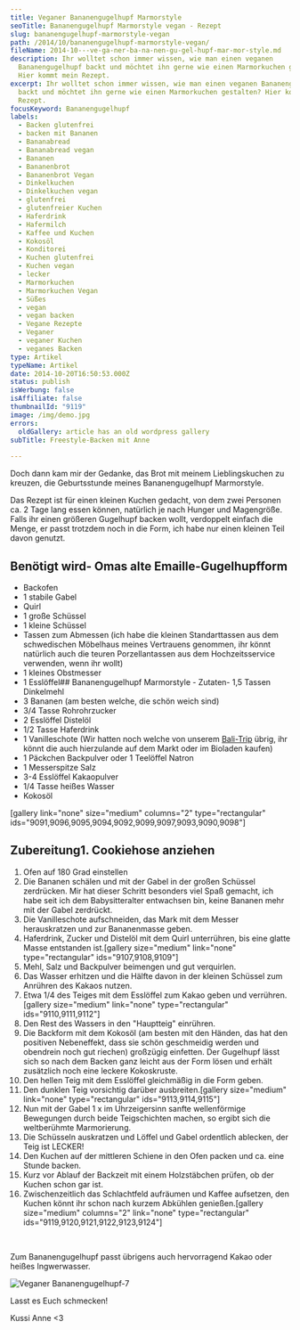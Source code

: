 ```yaml
---
title: Ve­ga­ner Ba­na­nen­gu­gel­hupf Mar­mor­style
seoTitle: Bananengugelhupf Marmorstyle vegan - Rezept
slug: bananengugelhupf-marmorstyle-vegan
path: /2014/10/bananengugelhupf-marmorstyle-vegan/
fileName: 2014-10---ve-ga-ner-ba-na-nen-gu-gel-hupf-mar-mor-style.md
description: Ihr wolltet schon immer wissen, wie man einen veganen
  Bananengugelhupf backt und möchtet ihn gerne wie einen Marmorkuchen gestalten?
  Hier kommt mein Rezept.
excerpt: Ihr wolltet schon immer wissen, wie man einen veganen Bananengugelhupf
  backt und möchtet ihn gerne wie einen Marmorkuchen gestalten? Hier kommt mein
  Rezept.
focusKeyword: Bananengugelhupf
labels:
  - Backen glutenfrei
  - backen mit Bananen
  - Bananabread
  - Bananabread vegan
  - Bananen
  - Bananenbrot
  - Bananenbrot Vegan
  - Dinkelkuchen
  - Dinkelkuchen vegan
  - glutenfrei
  - glutenfreier Kuchen
  - Haferdrink
  - Hafermilch
  - Kaffee und Kuchen
  - Kokosöl
  - Konditorei
  - Kuchen glutenfrei
  - Kuchen vegan
  - lecker
  - Marmorkuchen
  - Marmorkuchen Vegan
  - Süßes
  - vegan
  - vegan backen
  - Vegane Rezepte
  - Veganer
  - veganer Kuchen
  - veganes Backen
type: Artikel
typeName: Artikel
date: 2014-10-20T16:50:53.000Z
status: publish
isWerbung: false
isAffiliate: false
thumbnailId: "9119"
image: /img/demo.jpg
errors:
  oldGallery: article has an old wordpress gallery
subTitle: Freestyle-Backen mit Anne
  
---
```


Doch dann kam mir der Gedanke, das Brot mit meinem Lieblingskuchen zu kreuzen,
die Geburtsstunde meines Bananengugelhupf Marmorstyle.

Das Rezept ist für einen kleinen Kuchen gedacht, von dem zwei Personen ca. 2
Tage lang essen können, natürlich je nach Hunger und Magengröße. Falls ihr einen
größeren Gugelhupf backen wollt, verdoppelt einfach die Menge, er passt trotzdem
noch in die Form, ich habe nur einen kleinen Teil davon genutzt.

## Benötigt wird- Omas alte Emaille-Gugelhupfform

- Backofen
- 1 stabile Gabel
- Quirl
- 1 große Schüssel
- 1 kleine Schüssel
- Tassen zum Abmessen (ich habe die kleinen Standarttassen aus dem schwedischen
  Möbelhaus meines Vertrauens genommen, ihr könnt natürlich auch die teuren
  Porzellantassen aus dem Hochzeitsservice verwenden, wenn ihr wollt)
- 1 kleines Obstmesser
- 1 Esslöffel## Bananengugelhupf Marmorstyle - Zutaten- 1,5 Tassen Dinkelmehl
- 3 Bananen (am besten welche, die schön weich sind)
- 3/4 Tasse Rohrohrzucker
- 2 Esslöffel Distelöl
- 1/2 Tasse Haferdrink
- 1 Vanilleschote (Wir hatten noch welche von unserem
  [Bali-Trip](//tag/bali-trip/) übrig, ihr könnt die auch hierzulande auf dem
  Markt oder im Bioladen kaufen)
- 1 Päckchen Backpulver oder 1 Teelöffel Natron
- 1 Messerspitze Salz
- 3-4 Esslöffel Kakaopulver
- 1/4 Tasse heißes Wasser
- Kokosöl

[gallery link="none" size="medium" columns="2" type="rectangular"
ids="9091,9096,9095,9094,9092,9099,9097,9093,9090,9098"]

## Zubereitung1. Cookiehose anziehen

1.  Ofen auf 180 Grad einstellen
1.  Die Bananen schälen und mit der Gabel in der großen Schüssel zerdrücken. Mir
    hat dieser Schritt besonders viel Spaß gemacht, ich habe seit ich dem
    Babysitteralter entwachsen bin, keine Bananen mehr mit der Gabel zerdrückt.
1.  Die Vanilleschote aufschneiden, das Mark mit dem Messer herauskratzen und
    zur Bananenmasse geben.
1.  Haferdrink, Zucker und Distelöl mit dem Quirl unterrühren, bis eine glatte
    Masse entstanden ist.[gallery size="medium" link="none" type="rectangular"
    ids="9107,9108,9109"]
1.  Mehl, Salz und Backpulver beimengen und gut verquirlen.
1.  Das Wasser erhitzen und die Hälfte davon in der kleinen Schüssel zum
    Anrühren des Kakaos nutzen.
1.  Etwa 1/4 des Teiges mit dem Esslöffel zum Kakao geben und verrühren.[gallery
    size="medium" link="none" type="rectangular" ids="9110,9111,9112"]
1.  Den Rest des Wassers in den "Hauptteig" einrühren.
1.  Die Backform mit dem Kokosöl (am besten mit den Händen, das hat den
    positiven Nebeneffekt, dass sie schön geschmeidig werden und obendrein noch
    gut riechen) großzügig einfetten. Der Gugelhupf lässt sich so nach dem
    Backen ganz leicht aus der Form lösen und erhält zusätzlich noch eine
    leckere Kokoskruste.
1.  Den hellen Teig mit dem Esslöffel gleichmäßig in die Form geben.
1.  Den dunklen Teig vorsichtig darüber ausbreiten.[gallery size="medium"
    link="none" type="rectangular" ids="9113,9114,9115"]
1.  Nun mit der Gabel 1 x im Uhrzeigersinn sanfte wellenförmige Bewegungen durch
    beide Teigschichten machen, so ergibt sich die weltberühmte Marmorierung.
1.  Die Schüsseln auskratzen und Löffel und Gabel ordentlich ablecken, der Teig
    ist LECKER!
1.  Den Kuchen auf der mittleren Schiene in den Ofen packen und ca. eine Stunde
    backen.
1.  Kurz vor Ablauf der Backzeit mit einem Holzstäbchen prüfen, ob der Kuchen
    schon gar ist.
1.  Zwischenzeitlich das Schlachtfeld aufräumen und Kaffee aufsetzen, den Kuchen
    könnt ihr schon nach kurzem Abkühlen genießen.[gallery size="medium"
    columns="2" link="none" type="rectangular"
    ids="9119,9120,9121,9122,9123,9124"]

&nbsp;

Zum Bananengugelhupf passt übrigens auch hervorragend Kakao oder heißes
Ingwerwasser.

![Veganer Bananengugelhupf-7](http://cardamonchai.com/wp-content/uploads/2014/10/veganer-bananengugelhupf-7-640x427.jpg)

Lasst es Euch schmecken!

Kussi Anne &lt;3

  